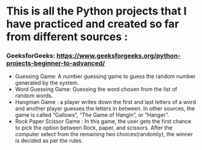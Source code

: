 # This is all the Python projects that I have practiced and created so far from different sources :

### GeeksforGeeks: https://www.geeksforgeeks.org/python-projects-beginner-to-advanced/
- Guessing Game: A number guessing game to guess the random number generated by the system.
- Word Guessing Game: Guessing the word chosen from the list of random words.
- Hangman Game : a player writes down the first and last letters of a word and another player guesses the letters in between. In other sources, the game is called “Gallows”, “The Game of Hangin”, or “Hanger”. 
- Rock Paper Scissor Game :  In this game, the user gets the first chance to pick the option between Rock, paper, and scissors. After the computer select from the remaining two choices(randomly), the winner is decided as per the rules.
